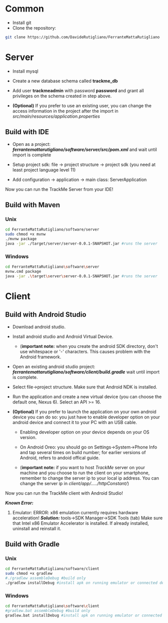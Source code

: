 # Common
* Install git
* Clone the repository:
```bash
git clone https://github.com/DavideRutigliano/FerranteMattaRutigliano
```
# Server
* Install mysql

* Create a new database schema called __trackme_db__

* Add user __trackmeadmin__ with password __password__ and grant all privileges on the schema created in step above.

* __(Optional)__ If you prefer to use an existing user, you can change the access information in the project after the import in _src/main/resources/application.properties_

## Build with IDE
* Open as a project: ___ferrantemattarutigliano/software/server/src/pom.xml___ and wait until import is complete

* Setup project sdk: file -> project structure -> project sdk (you need at least project language level 11)

* Add configuration -> application -> main class: ServerApplication

Now you can run the TrackMe Server from your IDE!

## Build with Maven
### Unix
```bash
cd FerranteMattaRutigliano/software/server
sudo chmod +x mvnw
./mvnw package
java -jar ./target/server/server-0.0.1-SNAPSHOT.jar #runs the server 
```

### Windows
```bash
cd FerranteMattaRutigliano\software\server
mvnw.cmd package
java -jar .\target\server\server-0.0.1-SNAPSHOT.jar #runs the server 
```

# Client

## Build with Android Studio
* Download android studio.

* Install android studio and Android Virtual Device.
  * (**important note:** when you create the android SDK directory, don't use whitespace or '-' characters. This causes problem with the Android framework.

* Open an existing android studio project: ___ferrantemattarutigliano/software/client/build.gradle___ wait until import is complete.

* Select file->project structure. Make sure that Android NDK is installed.

* Run the application and create a new virtual device (you can choose the default one, Nexus 6). Select an API >= 16.

* __(Optional)__ If you prefer to launch the application on your own android device you can do so: you just have to enable developer option on your android device and connect it to your PC with an USB cable.

  * Enabling developer option on your device depends on your OS version.
  
  * On Android Oreo: you should go on Settings->System->Phone Info and tap several times on build number; for earlier versions of Android, refers to andoid offical guide.

  * (**important note:** if you want to host *TrackMe* server on your machine and you choose to run the client on your smartphone, remember to change the server ip to your local ip address. You can change the server ip in *client/app/...../httpConstant/*)

Now you can run the TrackMe client with Android Studio!

***Known Error:***
1) Emulator: ERROR: x86 emulation currently requires hardware acceleration!
***Solution:*** tools->SDK Manager->SDK Tools (tab) Make sure that Intel x86 Emulator Accelerator is installed. If already installed, uninstall and reinstall it.

## Build with Gradle
### Unix
```bash
cd FerranteMattaRutigliano/software/client
sudo chmod +x gradlew
#./gradlew assembleDebug #build only
./gradlew installDebug #install apk on running emulator or connected device
```

### Windows
```bash
cd FerranteMattaRutigliano\software\client
#gradlew.bat assembleDebug #build only
gradlew.bat installDebug #install apk on running emulator or connected device
```
